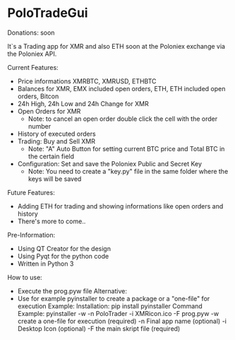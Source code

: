 # PoloTradeGui

Donations: soon

It`s a Trading app for XMR and also ETH soon at the Poloniex exchange via the Poloniex API.

Current Features:
  - Price informations XMRBTC, XMRUSD, ETHBTC
  - Balances for XMR, EMX included open orders, ETH, ETH included open orders, Bitcon
  - 24h High, 24h Low and 24h Change for XMR
  - Open Orders for XMR
    - Note: to cancel an open order double click the cell with the order number
  - History of executed orders
  - Trading: Buy and Sell XMR
    - Note: "A" Auto Button for setting current BTC price and Total BTC in the certain field
  - Configuration: Set and save the Poloniex Public and Secret Key
    - Note: You need to create a "key.py" file in the same folder where the keys will be saved
    
Future Features:
  - Adding ETH for trading and showing informations like open orders and history
  - There's more to come..
  
Pre-Information:
  - Using QT Creator for the design
  - Using Pyqt for the python code
  - Written in Python 3

How to use:
  - Execute the prog.pyw file
  Alternative:
  - Use for example pyinstaller to create a package or a "one-file" for execution
    Example: 
    Installation: pip install pyinstaller
    Command Example: pyinstaller -w -n PoloTrader -i XMRicon.ico -F prog.pyw
    -w create a one-file for execution (required)
    -n Final app name (optional)
    -i Desktop Icon (optional)
    -F the main skript file (required)




